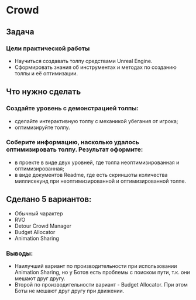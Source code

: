 # Crowd

## Задача
### Цели практической работы
* Научиться создавать толпу средствами Unreal Engine.
* Сформировать знания об инструментах и методах по созданию толпы и её оптимизации.


## Что нужно сделать
### Создайте уровень с демонстрацией толпы:
* сделайте интерактивную толпу с механикой убегания от игрока; 
* оптимизируйте толпу.

### Соберите информацию, насколько удалось оптимизировать толпу. Результат оформите:
* в проекте в виде двух уровней, где толпа неоптимизированная и оптимизированная;
* в виде документов Readme, где есть скриншоты количества миллисекунд при неоптимизированной и оптимизированной толпе.


## Сделано 5 вариантов:
* Обычный чарактер
* RVO
* Detour Crowd Manager
* Budget Allocator
* Animation Sharing

### Выводы:
* Наилучший вариант по производительности при использовании Animation Sharing, но у Ботов есть проблемы с поиском пути, т.к. они мешают друг другу.
* Второй по производительности вариант - Budget Allocator. При этом Боты не мешают друг другу при движении.
